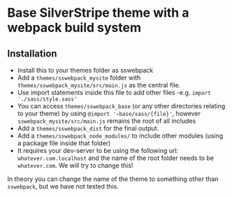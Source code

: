 # Base SilverStripe theme with a webpack build system

## Installation

 - Install this to your themes folder as sswebpack
 - Add a `themes/sswebpack_mysite` folder with  `themes/sswebpack_mysite/src/main.js` as the central file.
 - Use import statements inside this file to add other files -e.g. `import './sass/style.sass'`
 - You can access `themes/sswebpack_base` (or any other directories relating to your theme) by using `@import '~base/sass/{file}'`, however `sswebpack_mysite/src/main.js` remains the root of all includes
 - Add a `themes/sswebpack_dist` for the final output.
 - Add a `themes/sswebpack_node_modules/` to include other modules (using a package file inside that folder)
 - It requires your dev-server to be using the following url: `whatever.com.localhost` and the name of the root folder needs to be `whatever.com`.  We will try to change this!

In theory you can change the name of the theme to something other than `sswebpack`, but we have not tested this.
